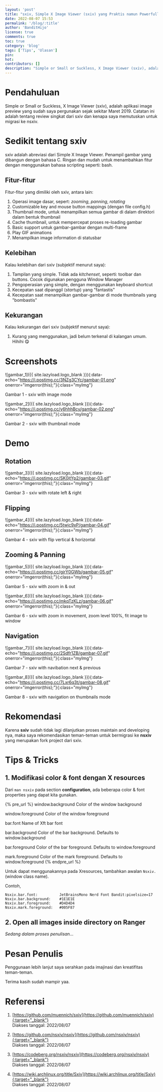 ```yaml
---
layout: 'post'
title: "sxiv, Simple X Image Viewer (sxiv) yang Praktis namun Powerfull"
date: 2022-08-07 15:53
permalink: '/blog/:title'
author: 'BanditHijo'
license: true
comments: true
toc: true
category: 'blog'
tags: ['Tips', 'Ulasan']
pin:
hot:
contributors: []
description: "Simple or Small or Suckless, X Image Viewer (sxiv), adalah aplikasi image viewer yang sudah saya pergunakan sejak sekitar Maret 2019. Catatan ini adalah tentang review singkat dari sxiv dan kenapa saya memutuskan untuk migrasi ke nsxiv."
---
```


# Pendahuluan

Simple or Small or Suckless, X Image Viewer (sxiv), adalah aplikasi image preview yang sudah saya pergunakan sejak sekitar Maret 2019. Catatan ini adalah tentang review singkat dari sxiv dan kenapa saya memutuskan untuk migrasi ke nsxiv.

# Sedikit tentang sxiv

sxiv adalah abreviasi dari Simple X Image Viewer. Penampil gambar yang dibangun dengan bahasa C. Ringan dan mudah untuk menambahkan fitur dengan menggunakan bahasa scripting seperti: bash.

## Fitur-fitur

Fitur-fitur yang dimiliki oleh sxiv, antara lain:
1. Operasi image dasar, sepert: *zooming*, *panning*, *rotating*
1. Customizable key and mouse button mappings (dengan file config.h)
1. Thumbnail mode, untuk menampilkan semua gambar di dalam direktori dalam bentuk thumbnail
1. Cache thumbnail, untuk mempercepat proses re-loading gambar
1. Basic support untuk gambar-gambar dengan multi-frame
1. Play GIF animations
1. Menampilkan image information di statusbar

## Kelebihan

Kalau kelebihan dari sxiv (subjektif menurut saya):
1. Tampilan yang simple. Tidak ada *kitchenset*, seperti: toolbar dan buttons. Cocok digunakan pengguna Window Manager
1. Pengoperasian yang simple, dengan menggunakan keyboard shortcut
1. Kecepatan saat dipanggil (*startup*) yang "fantastis"
1. Kecepatan saat menampilkan gambar-gambar di mode thumbnails yang "bombastis"

## Kekurangan

Kalau kekurangan dari sxiv (subjektif menurut saya):
1. Kurang yang menggunakan, jadi belum terkenal di kalangan umum. Hihihi 😋

# Screenshots

![gambar_1]({{ site.lazyload.logo_blank }}){:data-echo="https://i.postimg.cc/3NZg3CYc/gambar-01.png" onerror="imgerror(this);"}{:class="myImg"}
<p class="img-caption">Gambar 1 - sxiv with image mode</p>

![gambar_2]({{ site.lazyload.logo_blank }}){:data-echo="https://i.postimg.cc/y6hhhBcy/gambar-02.png" onerror="imgerror(this);"}{:class="myImg"}
<p class="img-caption">Gambar 2 - sxiv with thumbnail mode</p>

# Demo

## Rotation

![gambar_3]({{ site.lazyload.logo_blank }}){:data-echo="https://i.postimg.cc/SK0jtYp2/gambar-03.gif" onerror="imgerror(this);"}{:class="myImg"}
<p class="img-caption">Gambar 3 - sxiv with rotate left & right</p>

## Flipping

![gambar_4]({{ site.lazyload.logo_blank }}){:data-echo="https://i.postimg.cc/5twjc9xP/gambar-04.gif" onerror="imgerror(this);"}{:class="myImg"}
<p class="img-caption">Gambar 4 - sxiv with flip vertical & horizontal</p>

## Zooming & Panning

![gambar_5]({{ site.lazyload.logo_blank }}){:data-echo="https://i.postimg.cc/gjrY0GWb/gambar-05.gif" onerror="imgerror(this);"}{:class="myImg"}
<p class="img-caption">Gambar 5 - sxiv with zoom in & out</p>

![gambar_6]({{ site.lazyload.logo_blank }}){:data-echo="https://i.postimg.cc/mkqTzKLz/gambar-06.gif" onerror="imgerror(this);"}{:class="myImg"}
<p class="img-caption">Gambar 6 - sxiv with zoom in movement, zoom level 100%, fit image to window</p>

## Navigation

![gambar_7]({{ site.lazyload.logo_blank }}){:data-echo="https://i.postimg.cc/2Sdfr1ZB/gambar-07.gif" onerror="imgerror(this);"}{:class="myImg"}
<p class="img-caption">Gambar 7 - sxiv with navibation next & previous</p>

![gambar_8]({{ site.lazyload.logo_blank }}){:data-echo="https://i.postimg.cc/7Lxr6q3t/gambar-08.gif" onerror="imgerror(this);"}{:class="myImg"}
<p class="img-caption">Gambar 8 - sxiv with navigation on thumbnails mode</p>

# Rekomendasi

Karena **sxiv** sudah tidak lagi dilanjutkan proses maintain and developing nya, maka saya rekomendasikan teman-teman untuk bermigrasi ke **nsxiv** yang merupakan fork project dari sxiv.

# Tips & Tricks

## 1. Modifikasi color & font dengan X resources

Dari `man nsxiv` pada section **configuration**, ada beberapa color & font properties yang dapat kita gunakan.

{% pre_url %}
window.background
       Color of the window background

window.foreground
       Color of the window foreground

bar.font
       Name of Xft bar font

bar.background
       Color of the bar background. Defaults to window.background

bar.foreground
       Color of the bar foreground. Defaults to window.foreground

mark.foreground
       Color of the mark foreground. Defaults to window.foreground
{% endpre_url %}

Untuk dapat menggunakannya pada Xresources, tambahkan awalan `Nsxiv.` (window class name).

Contoh,

```
Nsxiv.bar.font:          JetBrainsMono Nerd Font Bandit:pixelsize=17
Nsxiv.bar.background:    #1E1E1E
Nsxiv.bar.foreground:    #D4D4D4
Nsxiv.mark.foreground:   #005F87
```

## 2. Open all images inside directory on Ranger

*Sedang dalam proses penulisan...*

# Pesan Penulis

Penggunaan lebih lanjut saya serahkan pada imajinasi dan kreatifitas teman-teman.

Terima kasih sudah mampir yaa.

# Referensi

1. [https://github.com/muennich/sxiv](https://github.com/muennich/sxiv){:target="_blank"}
<br>Diakses tanggal: 2022/08/07

1. [https://github.com/nsxiv/nsxiv](https://github.com/nsxiv/nsxiv){:target="_blank"}
<br>Diakses tanggal: 2022/08/07

1. [https://codeberg.org/nsxiv/nsxiv](https://codeberg.org/nsxiv/nsxiv){:target="_blank"}
<br>Diakses tanggal: 2022/08/07

1. [https://wiki.archlinux.org/title/Sxiv](https://wiki.archlinux.org/title/Sxiv){:target="_blank"}
<br>Diakses tanggal: 2022/08/07
